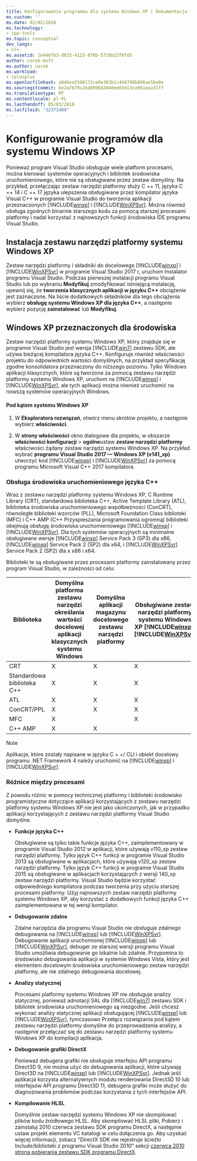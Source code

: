 ```yaml
---
title: Konfigurowanie programów dla systemu Windows XP | Dokumentacja firmy Microsoft
ms.custom: ''
ms.date: 02/02/2018
ms.technology:
- cpp-tools
ms.topic: conceptual
dev_langs:
- C++
ms.assetid: 1e4487b3-d815-4123-878b-5718b22f0fd5
author: corob-msft
ms.author: corob
ms.workload:
- cplusplus
ms.openlocfilehash: a846ea5508173ce0e383b1c4b8798b896ae5be0e
ms.sourcegitcommit: be2a7679c2bd80968204dee03d13ca961eaa31ff
ms.translationtype: MT
ms.contentlocale: pl-PL
ms.lasthandoff: 05/03/2018
ms.locfileid: "32371489"
---
```

# <a name="configuring-programs-for-windows-xp"></a>Konfigurowanie programów dla systemu Windows XP

Ponieważ program Visual Studio obsługuje wiele platform procesami, można kierować systemów operacyjnych i bibliotek środowiska uruchomieniowego, które nie są obsługiwane przez zestaw domyślny. Na przykład, przełączając zestaw narzędzi platformy służy C ++ 11, języka C ++ 14 i C ++ 17 języka ulepszenia obsługiwane przez kompilator języka Visual C++ w programie Visual Studio do tworzenia aplikacji przeznaczonych [!INCLUDE[winxp](../build/includes/winxp_md.md)] i [!INCLUDE[WinXPSvr](../build/includes/winxpsvr_md.md)]. Można również obsługa zgodnych binarnie starszego kodu za pomocą starszej procesami platformy i nadal korzystać z najnowszych funkcji środowiska IDE programu Visual Studio.

## <a name="install-the-windows-xp-platform-toolset"></a>Instalacja zestawu narzędzi platformy systemu Windows XP
Zestaw narzędzi platformy i składniki do docelowego [!INCLUDE[winxp](../build/includes/winxp_md.md)] i [!INCLUDE[WinXPSvr](../build/includes/winxpsvr_md.md)] w programie Visual Studio 2017 r, uruchom Instalator programu Visual Studio. Podczas pierwszej instalacji programu Visual Studio lub po wybraniu **Modyfikuj** zmodyfikować istniejącą instalację, upewnij się, że **tworzenia klasycznych aplikacji w języku C++** obciążenie jest zaznaczone. Na liście dodatkowych składników dla tego obciążenia wybierz **obsługę systemu Windows XP dla języka C++**, a następnie wybierz pozycję **zainstalować** lub **Modyfikuj**.

## <a name="windows-xp-targeting-experience"></a>Windows XP przeznaczonych dla środowiska

Zestaw narzędzi platformy systemu Windows XP, który znajduje się w programie Visual Studio jest wersja [!INCLUDE[win7](../build/includes/win7_md.md)] zestawu SDK, ale używa bieżącej kompilatora języka C++. Konfiguruje również właściwości projektu do odpowiednich wartości domyślnych, na przykład specyfikację zgodne konsolidatora przeznaczony do niższego poziomu. Tylko Windows aplikacji klasycznych, które są tworzone za pomocą zestawu narzędzi platformy systemu Windows XP, uruchom na [!INCLUDE[winxp](../build/includes/winxp_md.md)] i [!INCLUDE[WinXPSvr](../build/includes/winxpsvr_md.md)], ale tych aplikacji można również uruchomić na nowszą systemów operacyjnych Windows.

#### <a name="to-target-windows-xp"></a>Pod kątem systemu Windows XP

1. W **Eksploratora rozwiązań**, otwórz menu skrótów projektu, a następnie wybierz **właściwości**.

1. W **strony właściwości** okno dialogowe dla projektu, w obszarze **właściwości konfiguracji** > **ogólne**ustaw **zestaw narzędzi platformy** właściwości żądany zestaw narzędzi systemu Windows XP. Na przykład wybrać **programu Visual Studio 2017 — Windows XP (v141_xp)** utworzyć kod [!INCLUDE[winxp](../build/includes/winxp_md.md)] i [!INCLUDE[WinXPSvr](../build/includes/winxpsvr_md.md)] za pomocą programu Microsoft Visual C++ 2017 kompilatora.

### <a name="c-runtime-support"></a>Obsługa środowiska uruchomieniowego języka C++

Wraz z zestawu narzędzi platformy systemu Windows XP, C Runtime Library (CRT), standardowa biblioteka C++, Active Template Library (ATL), biblioteka środowiska uruchomieniowego współbieżności (ConCRT), równoległe biblioteki wzorców (PLL), Microsoft Foundation Class biblioteki (MFC) i C++ AMP (C++ Przyspieszania programowania ogromną) biblioteki obejmują obsługę środowiska uruchomieniowego [!INCLUDE[winxp](../build/includes/winxp_md.md)] i [!INCLUDE[WinXPSvr](../build/includes/winxpsvr_md.md)]. Dla tych systemów operacyjnych są minimalne obsługiwane wersje [!INCLUDE[winxp](../build/includes/winxp_md.md)] Service Pack 3 (SP3) dla x86, [!INCLUDE[winxp](../build/includes/winxp_md.md)] Service Pack 2 (SP2) dla x64, i [!INCLUDE[WinXPSvr](../build/includes/winxpsvr_md.md)] Service Pack 2 (SP2) dla x x86 i x64.

Biblioteki te są obsługiwane przez procesami platformy zainstalowany przez program Visual Studio, w zależności od celu:

|Biblioteka|Domyślna platforma zestawu narzędzi określania wartości docelowej aplikacji klasycznych systemu Windows|Domyślna aplikacji magazynu docelowego zestawu narzędzi platformy|Obsługiwane zestaw narzędzi platformy systemu Windows XP [!INCLUDE[winxp](../build/includes/winxp_md.md)], [!INCLUDE[WinXPSvr](../build/includes/winxpsvr_md.md)]|
|---|---|---|---|
|CRT|X|X|X|
|Standardowa biblioteka C++|X|X|X|
|ATL|X|X|X|
|ConCRT/PPL|X|X|X|
|MFC|X||X|
|C++ AMP|X|X||

> [!NOTE]
> Aplikacje, które zostały napisane w języku C + +/ CLI i obiekt docelowy programu .NET Framework 4 należy uruchomić na [!INCLUDE[winxp](../build/includes/winxp_md.md)] i [!INCLUDE[WinXPSvr](../build/includes/winxpsvr_md.md)].

### <a name="differences-between-the-toolsets"></a>Różnice między procesami

Z powodu różnic w pomocy technicznej platformy i biblioteki środowisko programistyczne dotyczące aplikacji korzystających z zestawu narzędzi platformy systemu Windows XP nie jest jako ukończonych, jak w przypadku aplikacji korzystających z zestawu narzędzi platformy Visual Studio domyślne.

- **Funkcje języka C++**

   Obsługiwane są tylko takie funkcje języka C++, zaimplementowany w programie Visual Studio 2012 w aplikacji, które używają v110\_xp zestaw narzędzi platformy. Tylko język C++ funkcji w programie Visual Studio 2013 są obsługiwane w aplikacjach, które używają v120\_xp zestaw narzędzi platformy. Tylko język C++ funkcji w programie Visual Studio 2015 są obsługiwane w aplikacjach korzystających z wersji 140\_xp zestaw narzędzi platformy. Visual Studio będzie korzystać odpowiedniego kompilatora podczas tworzenia przy użyciu starszej procesami platformy. Użyj najnowszych zestaw narzędzi platformy systemu Windows XP, aby korzystać z dodatkowych funkcji języka C++ zaimplementowana w tej wersji kompilator.

- **Debugowanie zdalne**

   Zdalne narzędzia dla programu Visual Studio nie obsługuje zdalnego debugowania na [!INCLUDE[winxp](../build/includes/winxp_md.md)] lub [!INCLUDE[WinXPSvr](../build/includes/winxpsvr_md.md)]. Debugowanie aplikacji uruchomionej [!INCLUDE[winxp](../build/includes/winxp_md.md)] lub [!INCLUDE[WinXPSvr](../build/includes/winxpsvr_md.md)], debuger ze starszej wersji programu Visual Studio umożliwia debugowanie go lokalnie lub zdalnie. Przypomina to środowisko debugowania aplikacji w systemie Windows Vista, który jest elementem docelowym środowiska uruchomieniowego zestaw narzędzi platformy, ale nie zdalnego debugowania docelowej.

- **Analizy statycznej**

   Procesami platformy systemu Windows XP nie obsługuje analizy statycznej, ponieważ adnotacji SAL dla [!INCLUDE[win7](../build/includes/win7_md.md)] zestawu SDK i bibliotek środowiska uruchomieniowego są niezgodne. Jeśli chcesz wykonać analizy statycznej aplikacji obsługującej [!INCLUDE[winxp](../build/includes/winxp_md.md)] lub [!INCLUDE[WinXPSvr](../build/includes/winxpsvr_md.md)], tymczasowo Przełącz rozwiązania pod kątem zestawu narzędzi platformy domyślne do przeprowadzenia analizy, a następnie przełączać się do zestawu narzędzi platformy systemu Windows XP do kompilacji aplikacja.

- **Debugowanie grafiki DirectX**

     Ponieważ debugera grafiki nie obsługuje interfejsu API programu Direct3D 9, nie można użyć do debugowania aplikacji, które używają Direct3D na [!INCLUDE[winxp](../build/includes/winxp_md.md)] lub [!INCLUDE[WinXPSvr](../build/includes/winxpsvr_md.md)]. Jednak jeśli aplikacja korzysta alternatywnych modułu renderowania Direct3D 10 lub interfejsów API programu Direct3D 11, debugera grafiki może służyć do diagnozowania problemów podczas korzystania z tych interfejsów API.

- **Kompilowanie HLSL**

   Domyślnie zestaw narzędzi systemu Windows XP nie skompilować plików kodu źródłowego HLSL. Aby skompilować HLSL pliki, Pobierz i zainstaluj 2010 czerwca zestawu SDK programu DirectX, a następnie ustaw projekt elementu VC katalogi w celu dołączenia go. Aby uzyskać więcej informacji, zobacz "DirectX SDK nie rejestruje ścieżki Include/biblioteki z programu Visual Studio 2010" sekcji [czerwca 2010 strona pobierania zestawu SDK programu DirectX](http://www.microsoft.com/download/details.aspx?displaylang=en&id=6812).
